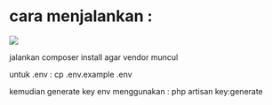 # cara menjalankan : 
<img src="{{ asset('img/wallpaper1.png') }}" class="fixed top-0 left-0 w-full h-full object-cover">
<p>jalankan composer install agar vendor muncul</p>
<p>untuk .env : cp .env.example .env</p>
<p>kemudian generate key env menggunakan : php artisan key:generate</p>
